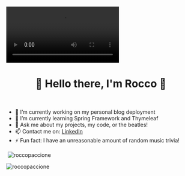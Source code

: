 ![Header](https://github.com/roccopaccione/roccopaccione/blob/main/Blue_LinkedIn_Banner.mp4)
<h1 align="center"> 🌚 Hello there, I'm Rocco 🌝</h1>
<br>

- 🔭 I’m currently working on my personal blog deployment
- 🌱 I’m currently learning Spring Framework and Thymeleaf
- 💬 Ask me about my projects, my code, or the beatles!
- 📫 Contact me on: [LinkedIn](https://www.linkedin.com/in/rocco-paccione-0359561bb/)
- ⚡ Fun fact: I have an unreasonable amount of random music trivia!


<p>&nbsp;<img align="center" src="https://github-readme-stats.vercel.app/api?username=roccopaccione&theme=onedark&show_icons=true&locale=en" alt="roccopaccione" /></p>

<p><img align="left" src="https://github-readme-stats.vercel.app/api/top-langs?username=roccopaccione&theme=onedark&show_icons=true&locale=en&layout=compact" alt="roccopaccione" /></p>
<!--
**roccopaccione/roccopaccione** is a ✨ _special_ ✨ repository because its `README.md` (this file) appears on your GitHub profile.
